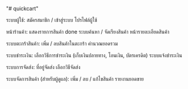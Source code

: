 "# quickcart"

ระบบผู้ใช้:
    สมัครสมาชิก / เข้าสู่ระบบ
    โปรไฟล์ผู้ใช้

หน้าร้านค้า:
    แสดงรายการสินค้า done
    ระบบค้นหา / จัดเรียงสินค้า
    หน้ารายละเอียดสินค้า

ระบบตะกร้าสินค้า:
    เพิ่ม / ลบสินค้าในตะกร้า
    คำนวณยอดรวม

ระบบชำระเงิน:
    เลือกวิธีการชำระเงิน (เก็บเงินปลายทาง, โอนเงิน, บัตรเครดิต)
    ระบบแจ้งชำระเงิน

ระบบการจัดส่ง:
    ที่อยู่จัดส่ง
    เลือกวิธีจัดส่ง

ระบบจัดการสินค้า (สำหรับผู้ดูแล):
    เพิ่ม / ลบ / แก้ไขสินค้า
    รายงานยอดขาย